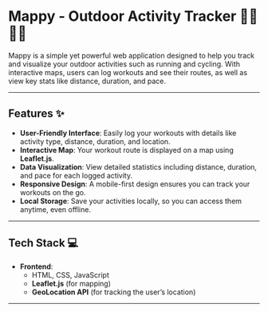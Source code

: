 # Mappy - Outdoor Activity Tracker 🚴‍♂️🏃‍♀️

Mappy is a simple yet powerful web application designed to help you track and visualize your outdoor activities such as running and cycling. With interactive maps, users can log workouts and see their routes, as well as view key stats like distance, duration, and pace.

---

## Features ✨

- **User-Friendly Interface**: Easily log your workouts with details like activity type, distance, duration, and location.
- **Interactive Map**: Your workout route is displayed on a map using **Leaflet.js**.
- **Data Visualization**: View detailed statistics including distance, duration, and pace for each logged activity.
- **Responsive Design**: A mobile-first design ensures you can track your workouts on the go.
- **Local Storage**: Save your activities locally, so you can access them anytime, even offline.

---

## Tech Stack 💻

- **Frontend**:
  - HTML, CSS, JavaScript
  - **Leaflet.js** (for mapping)
  - **GeoLocation API** (for tracking the user’s location)
  
---




